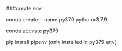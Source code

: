 ###create env

conda create --name py379 python=3.7.9

conda activate py379

pip install pipenv
(only installed in py379 env)